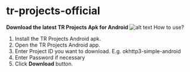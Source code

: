 # tr-projects-official
**Download the latest TR Projects Apk for Android**
![alt text](http://url/to/img.png)
How to use?
1. Install the TR Projects Android apk.
2. Open the TR Projects Android app.
3. Enter Project ID you want to download. E.g. okhttp3-simple-android
4. Enter Password if necessary
5. Click **Download** button.
